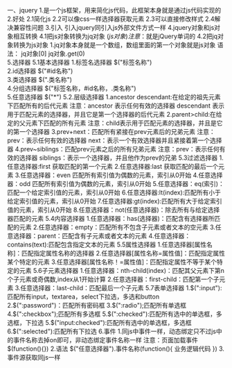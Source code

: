一、jquery
	1.是一个js框架，用来简化js代码，此框架本身就是通过js代码实现的
	2.好处
	2.1简化js
	2.2可以像css一样选择器获取元素
	2.3可以直接修改样式
	2.4解决兼容性问题
	3.引入
		引入jquery同引入js外部文件方式一样
	4.jquery对象和js对象相互转换
	4.1把js对象转换为jq对象
		$(js对象)
		注意：$就是jQuery单词的
	4.2把jq对象转换为js对象
		1.jq对象本身就是一个数组，数组里面的第一个对象就是js对象
			语法：
				jq对象[0]
				jq对象.get(0)		
	5.选择器
	5.1基本选择器
		1.标签名选择器
			$("标签名称")	
		2.id选择器
			$("#id名称")		
		3.类选择器
			$(".类名称")		
		4.分组选择器
			$("标签名称，#id名称，.类名称")	
		5.任意选择器
			$("*")
	5.2.层级选择器
		1.ancestor descendant:在给定的祖先元素下匹配所有的后代元素
			注意：ancestor 表示任何有效的选择器
			descendant 表示用于匹配元素的选择器，并且它是第一个选择器的后代元素
		2.parent>child:在给定的父元素下匹配的所有元素
			注意：child表示用于匹配元素的选择器，并且是它的第一个选择器
		3.prev+next：匹配所有紧接在prev元素后的兄弟元素
			注意：prev：表示任何有效的选择器
			next：表示一个有效选择器并且紧接着第一个选择器
		4.prev~siblings：匹配prev元素之后的所有兄弟元素
			注意：prev：表示任何有效的选择器
			siblings：表示一个选择器，并且他作为prev的兄弟
	5.3过滤选择器
		1.任意选择器:first 获取匹配的第一个元素	
		2.任意选择器:last 获取匹配的最后一个元素	
		3.任意选择器：even 匹配所有索引值为偶数的元素，索引从0开始
		4.任意选择器：odd 匹配所有索引值为偶数的元素，索引从0开始
		5.任意选择器：eq(索引)：匹配一个给定索引值的元素，索引从0开始	
		6.任意选择器:lt(index):匹配所有小于给定索引值的元素，索引从0开始
		7.任意选择器:gt(index):匹配所有大于给定索引值的元素，索引从0开始
		8.任意选择器：not(任意选择器)：除去所有与给定选择器匹配的元素	
	5.4内容选择器
		1.任意选择器：has(选择器)：匹配含有选择器所匹配的元素		
		2.任意选择器：empty：匹配所有不包含子元素或者文本的空元素	
		3.任意选择器：parent：匹配含有子元素或者文本的元素
		4.任意选择器：contains(text):匹配包含指定文本的元素
	5.5属性选择器
		1.任意选择器[属性名称]：匹配指定属性名称的选择器	
		2.任意选择器[属性名称=属性值]：匹配指定属性某个特定的元素
		3.任意选择器[属性名称！=属性值]：匹配指定属性不等于某个特定的元素
	5.6子元素选择器
		1.任意选择器：nth-child(index)：匹配其父元素下第n个子元素或奇偶数,index从1开始计算	
		2.任意选择器：first-child：匹配第一个子元素
		3.任意选择器：last-child：匹配最后一个子元素
	5.7表单选择器
		1.$(":input"):匹配所有input，textarea，select下拉选，多选和button	
		2.$(":password")：匹配所有密码框
		3.$(":radio");匹配所有单选框
		4.$(":checkbox");匹配所有多选框
		5.$(":checked"):匹配所有选中的单选框，多选框，下拉选
		5.$("input:checked"):匹配所有选中的单选框，多选框
		6.$(":selected"):匹配所有下拉选
	6.事件
		1.同js中事件一样，动态绑定只不过js中的事件名称去掉on即可，非动态绑定事件名称一样
		注意：页面加载事件
		$(function(){})	
		2.语法
			$("任意选择器").事件名称(function(){
						业务逻辑代码
			})
		3.事件源获取同js一样
		
		
		
